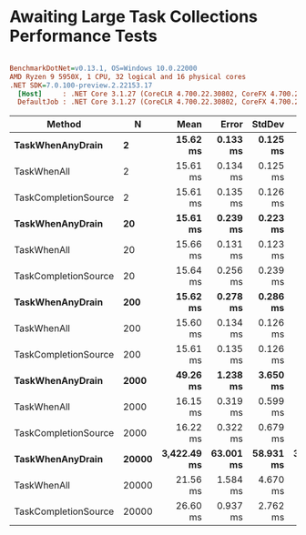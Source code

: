 # Awaiting Large Task Collections Performance Tests

``` ini

BenchmarkDotNet=v0.13.1, OS=Windows 10.0.22000
AMD Ryzen 9 5950X, 1 CPU, 32 logical and 16 physical cores
.NET SDK=7.0.100-preview.2.22153.17
  [Host]     : .NET Core 3.1.27 (CoreCLR 4.700.22.30802, CoreFX 4.700.22.31504), X64 RyuJIT
  DefaultJob : .NET Core 3.1.27 (CoreCLR 4.700.22.30802, CoreFX 4.700.22.31504), X64 RyuJIT


```
|               Method |     N |        Mean |     Error |    StdDev |      Median |       Gen 0 |       Gen 1 |       Gen 2 |       Allocated |
|--------------------- |------ |------------:|----------:|----------:|------------:|------------:|------------:|------------:|----------------:|
|     **TaskWhenAnyDrain** |     **2** |    **15.62 ms** |  **0.133 ms** |  **0.125 ms** |    **15.73 ms** |           **-** |           **-** |           **-** |         **1,319 B** |
|          TaskWhenAll |     2 |    15.61 ms |  0.134 ms |  0.125 ms |    15.49 ms |           - |           - |           - |           805 B |
| TaskCompletionSource |     2 |    15.61 ms |  0.135 ms |  0.126 ms |    15.49 ms |           - |           - |           - |         1,293 B |
|     **TaskWhenAnyDrain** |    **20** |    **15.61 ms** |  **0.239 ms** |  **0.223 ms** |    **15.48 ms** |           **-** |           **-** |           **-** |        **16,317 B** |
|          TaskWhenAll |    20 |    15.66 ms |  0.131 ms |  0.123 ms |    15.73 ms |           - |           - |           - |         4,494 B |
| TaskCompletionSource |    20 |    15.64 ms |  0.256 ms |  0.239 ms |    15.48 ms |           - |           - |           - |         8,163 B |
|     **TaskWhenAnyDrain** |   **200** |    **15.62 ms** |  **0.278 ms** |  **0.286 ms** |    **15.48 ms** |     **31.2500** |           **-** |           **-** |       **605,068 B** |
|          TaskWhenAll |   200 |    15.60 ms |  0.134 ms |  0.126 ms |    15.49 ms |           - |           - |           - |        39,829 B |
| TaskCompletionSource |   200 |    15.61 ms |  0.135 ms |  0.126 ms |    15.73 ms |           - |           - |           - |        77,357 B |
|     **TaskWhenAnyDrain** |  **2000** |    **49.26 ms** |  **1.238 ms** |  **3.650 ms** |    **47.75 ms** |   **2636.3636** |     **90.9091** |           **-** |    **44,377,377 B** |
|          TaskWhenAll |  2000 |    16.15 ms |  0.319 ms |  0.599 ms |    16.33 ms |     15.6250 |           - |           - |       385,352 B |
| TaskCompletionSource |  2000 |    16.22 ms |  0.322 ms |  0.679 ms |    16.44 ms |     31.2500 |     15.6250 |           - |       762,672 B |
|     **TaskWhenAnyDrain** | **20000** | **3,422.49 ms** | **63.001 ms** | **58.931 ms** | **3,429.07 ms** | **742000.0000** | **609000.0000** | **607000.0000** | **4,779,027,384 B** |
|          TaskWhenAll | 20000 |    21.56 ms |  1.584 ms |  4.670 ms |    21.25 ms |    312.5000 |    156.2500 |    156.2500 |     4,044,997 B |
| TaskCompletionSource | 20000 |    26.60 ms |  0.937 ms |  2.762 ms |    26.60 ms |    625.0000 |    500.0000 |    312.5000 |     7,459,146 B |
